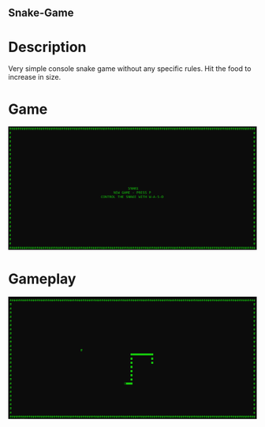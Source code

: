 ## Snake-Game

# Description

Very simple console snake game without any specific rules. Hit the food to increase in size.

# Game

![Menü](Images/Menue.png)

# Gameplay

![](Images/Game.png)